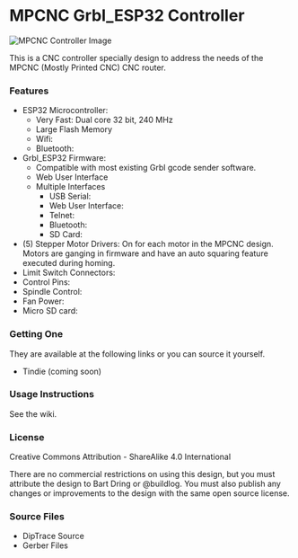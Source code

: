 # MPCNC Grbl_ESP32 Controller

![MPCNC Controller Image](http://www.buildlog.net/blog/wp-content/uploads/2019/04/20190414_115605_clipped_rev_1.png)



This is a CNC controller specially design to address the needs of the MPCNC (Mostly Printed CNC) CNC router.

### Features

- ESP32 Microcontroller:
  - Very Fast: Dual core 32 bit, 240 MHz
  - Large Flash Memory
  - Wifi:
  - Bluetooth:
- Grbl_ESP32 Firmware:
  - Compatible with most existing Grbl gcode sender software.
  - Web User Interface
  - Multiple Interfaces
    - USB Serial:
    - Web User Interface:
    - Telnet:
    - Bluetooth:
    - SD Card:
- (5) Stepper Motor Drivers: On for each motor in the MPCNC design. Motors are ganging in firmware and have an auto squaring feature executed during homing.
- Limit Switch Connectors: 
- Control Pins:
- Spindle Control:
- Fan Power: 
- Micro SD card: 

### Getting One

They are available at the following links or you can source it yourself.

- Tindie (coming soon)

### Usage Instructions

See the wiki.

### License

Creative Commons Attribution - ShareAlike 4.0 International

There are no commercial restrictions on using this design, but you must attribute the design to Bart Dring or @buildlog. You must also publish any changes or improvements to the design with the same open source license.  

### Source Files

- DipTrace Source
- Gerber Files